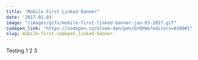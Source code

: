 ```yaml
---
title: "Mobile First Linked Banner"
date: '2017-01-03'
image: "/images/gifs/mobile-first-linked-banner-jan-03-2017.gif"
codepen_link: "https://codepen.io/bloom-dan/pen/GrRXWe?editors=0100#1"
slug: mobile-first-codepen_linked-banner
---
```


Testing 1 2 3
